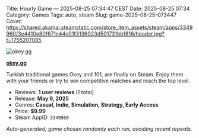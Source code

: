 Title: Hourly Game — 2025-08-25 07:34:47 CEST
Date: 2025-08-25 07:34
Category: Games
Tags: auto, steam
Slug: game-2025-08-25-073447
Cover: https://shared.akamai.steamstatic.com/store_item_assets/steam/apps/3349960/3e4410e80f671c44c01f3136023d501731bb1816/header.jpg?t=1755207085

![okey.gg](https://shared.akamai.steamstatic.com/store_item_assets/steam/apps/3349960/3e4410e80f671c44c01f3136023d501731bb1816/header.jpg?t=1755207085)

**[okey.gg](https://store.steampowered.com/app/3349960/)**

Turkish traditional games Okey and 101, are finally on Steam. Enjoy them with your friends or try to win competitive matches and reach the top level.

- Reviews: **1 user reviews** (1 total)
- Release: **May 9, 2025**
- Genres: **Casual, Indie, Simulation, Strategy, Early Access**
- Price: **$9.99**
- Steam AppID: `3349960`

*Auto-generated; game chosen randomly each run, avoiding recent repeats.*
